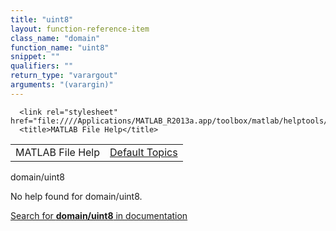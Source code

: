 ```yaml
---
title: "uint8"
layout: function-reference-item
class_name: "domain"
function_name: "uint8"
snippet: ""
qualifiers: ""
return_type: "varargout"
arguments: "(varargin)"
---
```


<html>
   <head>
      <meta http-equiv="Content-Type" content="text/html; charset=utf-8">
   
      <link rel="stylesheet" href="file:////Applications/MATLAB_R2013a.app/toolbox/matlab/helptools/private/helpwin.css">
      <title>MATLAB File Help</title>
   </head>
   <body>
      <!--Single-page help-->
      <table border="0" cellspacing="0" width="100%">
         <tr class="subheader">
            <td class="headertitle">MATLAB File Help</td>
            <td class="subheader-right"><a href="matlab:helpwin">Default Topics</a></td>
         </tr>
      </table>
      <div class="title">domain/uint8</div>
      <!--No help found-->
      <p>No help found for <span class="helptopic">domain/uint8</span>.
      </p>
      <p><a href="matlab:docsearch('domain/uint8')">
            Search for <b>domain/uint8</b> in documentation
            </a></p>
   </body>
</html>
